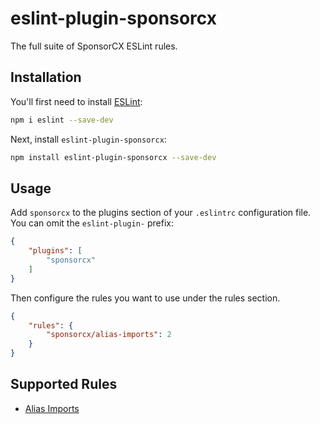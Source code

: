 # eslint-plugin-sponsorcx

The full suite of SponsorCX ESLint rules.

## Installation

You'll first need to install [ESLint](https://eslint.org/):

```sh
npm i eslint --save-dev
```

Next, install `eslint-plugin-sponsorcx`:

```sh
npm install eslint-plugin-sponsorcx --save-dev
```

## Usage

Add `sponsorcx` to the plugins section of your `.eslintrc` configuration file. You can omit the `eslint-plugin-` prefix:

```json
{
    "plugins": [
        "sponsorcx"
    ]
}
```


Then configure the rules you want to use under the rules section.

```json
{
    "rules": {
        "sponsorcx/alias-imports": 2
    }
}
```

## Supported Rules
- [Alias Imports](docs/rules/alias-imports.md)

